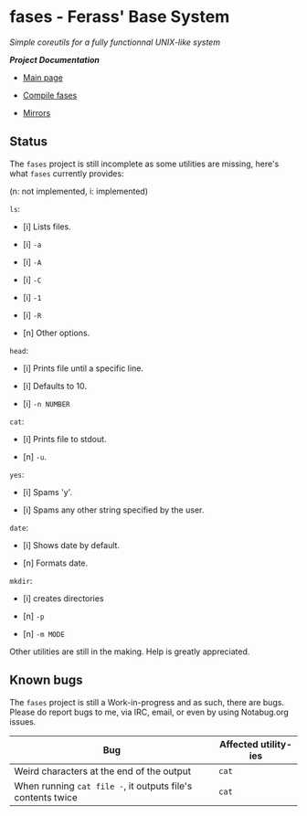 # fases - Ferass' Base System

*Simple coreutils for a fully functionnal UNIX-like system*

***Project Documentation***

- [Main page](README.md)

- [Compile fases](COMPILE.md)

- [Mirrors](MIRRORS.md)

## Status

The `fases` project is still incomplete as some utilities are missing, here's 
what `fases` currently provides:

(n: not implemented, i: implemented)

`ls`:

- [i] Lists files.

- [i] `-a`

- [i] `-A`

- [i] `-C`

- [i] `-1`

- [i] `-R`

- [n] Other options.

`head`:

- [i] Prints file until a specific line.

- [i] Defaults to 10.

- [i] `-n NUMBER`

`cat`:

- [i] Prints file to stdout.

- [n] `-u`. 

`yes`:

- [i] Spams 'y'.

- [i] Spams any other string specified by the user.

`date`:

- [i] Shows date by default.

- [n] Formats date.

`mkdir`:

- [i] creates directories

- [n] `-p`

- [n] `-m MODE`

Other utilities are still in the making. Help is greatly appreciated.

## Known bugs

The `fases` project is still a Work-in-progress and as such, there are bugs.
Please do report bugs to me, via IRC, email, or even by using Notabug.org 
issues.

| Bug                                          | Affected utility-ies |
|-------------------------------------------------------------|-------|
| Weird characters at the end of the output                   | `cat` |
| When running `cat file -`, it outputs file's contents twice | `cat` |

